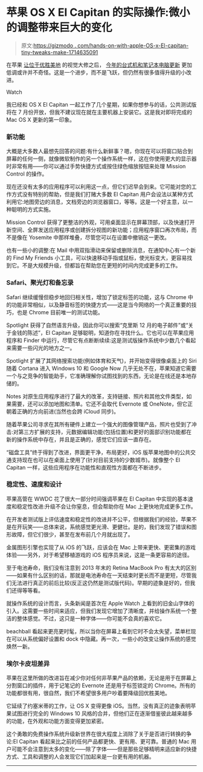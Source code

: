 # 苹果 OS X El Capitan 的实际操作:微小的调整带来巨大的变化

> 原文:[https://gizmodo . com/hands-on-with-apple-OS-x-El-capitan-tiny-tweaks-make-1714635091](https://gizmodo.com/hands-on-with-apples-os-x-el-capitan-tiny-tweaks-make-1714635091)

在苹果 [让位于优胜美地](http://gizmodo.com/os-x-yosemite-first-impressions-apple-biggest-desktop-1585095300) 的视觉大修之后， [今年的台式机和笔记本电脑更新](http://gizmodo.com/the-10-most-important-things-from-apples-wwdc-keynote-1709889032) 更加低调或许并不奇怪。这是一个进步，而不是飞跃，但仍然有很多值得升级的小改进。

Watch

我已经和 OS X El Capitan 一起工作了几个星期，如果你想参与的话，公共测试版 将在 7 月份开放，但我不建议现在就在主要机器上安装它。这是我对即将完成的 Mac OS X 更新的第一印象。

### **新功能**

大概是大多数人最想先回答的问题:有什么新鲜事？嗯，你现在可以将窗口贴合到屏幕的任何一侧，就像微软制作的另一个操作系统一样，这在你使用更大的显示器时非常有用——你可以通过手势快捷方式或按住绿色缩放按钮来处理 Mission Control 的操作。

现在还没有太多的应用程序可以利用这一点，但它们迟早会到来。它可能对您的工作方式没有特别的帮助，但是我们打赌大多数 El Capitan 用户会设法以某种方式利用它:地图旁边的消息，文档旁边的浏览器窗口，等等。这是一个好主意，以一种聪明的方式实施。

Mission Control 获得了更整洁的外观，可用桌面显示在屏幕顶部，以及快速打开新空间、全屏发送应用程序或创建拆分视图的新功能；应用程序窗口再次布局，而不是像在 Yosemite 中那样堆叠，尽管您可以在设置中撤销这一更改。

也有一些小的调整:在 Mail 中用双指滑动来保留或删除消息，在通知中心有一个新的 Find My Friends 小工具，可以快速移动手指或鼠标，使光标变大，更容易找到它。不是大规模升级，但都旨在帮助您在更短的时间内完成更多的工作。

### **Safari、聚光灯和备忘录**

Safari 继续缓慢但稳步地回归相关性，增加了锁定标签的功能，这与 Chrome 中的功能非常相似，以及静音标签的快捷方式——这是当今网络的一个真正重要的技巧，也是 Chrome 目前唯一的测试功能。

Spotlight 获得了自然语言升级，因此你可以搜索“克里斯 12 月的电子邮件”或“关于金钱的陈述”，El Capitan 足够聪明，知道你在寻找什么。它也可以在苹果应用程序和 Finder 中运行，尽管它有点断断续续:这是测试版操作系统中少数几个看起来需要一些闪光的地方之一。

Spotlight 扩展了其网络搜索功能(例如体育和天气)，并开始变得很像桌面上的 Siri 随着 Cortana 进入 Windows 10 和 Google Now 几乎无处不在，苹果知道它需要一个与之竞争的智能助手，它准确理解你试图找到的东西，无论是在线还是本地存储的。

Notes 对原生应用程序进行了最大的改革，支持链接、照片和其他文件类型，如果需要，还可以添加地图和清单。它还不会取代 Evernote 或 OneNote，但它正朝着正确的方向前进(当然也会跨 iCloud 同步)。

随着苹果公司寻求在其所有硬件上建立一个强大的图像管理产品，照片也受到了冲击:对第三方扩展的支持，元数据编辑功能(包括位置)和更好的面部识别功能都在新的操作系统中存在，并且是正确的，感觉它们应该一直存在。

“磁盘工具”终于得到了改进，界面更干净，布局更好，iOS 版苹果地图中的公共交通支持现在也可以在桌面上使用了(针对目前支持的少数城市)。就像整个 El Capitan 一样，这些应用程序在功能性和直观性方面都在不断进步。

### **稳定性、速度和设计**

苹果高管在 WWDC 花了很大一部分时间强调苹果在 El Capitan 中实现的基本速度和稳定性改进:升级不会让你窒息，但会帮助你在 Mac 上更快地完成更多工作。

在开发者测试版上评估速度和稳定性的改进并不公平，但根据我们的经验，苹果不是在开玩笑——总体来说，系统感觉更光滑、更健壮。是的，我们发现了错误和图形故障，但它们很少，甚至在发布前几个月就出现了。

金属图形引擎也实现了从 iOS 的飞跃，应该会在 Mac 上带来更快、更密集的游戏体验——另外，对于希望移植游戏的 iOS 程序员来说，这是一条更容易的途径。

至于电池寿命，我们没有注意到 2013 年末的 Retina MacBook Pro 有太大的区别——如果有什么区别的话，那就是电池寿命在一天结束时更长而不是更短，尽管我们无法进行真正的前后比较(反正这仍然是测试版代码)。早期的迹象是好的，但我们还得等等看。

就操作系统的设计而言，头条新闻是首次在 Apple Watch 上看到的旧金山字体的引入。这需要一些时间来适应，但我们发现它增加了清晰度，并给操作系统一个整洁的整体感觉。不过，这只是一种字体——你可能不会真的喜欢它。

beachball 看起来更亮更时髦，所以当你在屏幕上看到它时不会太失望，菜单栏现在可以从系统偏好设置和 dock 中隐藏。再一次，一些小的改变让操作系统的感觉焕然一新。

### **埃尔卡皮坦差异**

苹果在这里所做的改进旨在减少你对任何非苹果产品的依赖，无论是用于在屏幕上分割窗口的插件，用于记笔记的 Evernote 还是用于标签锁定的 Chrome。所有的功能都很有用，很自然，我们不希望很多用户吵着要降级回优胜美地。

它延续了约塞米蒂的工作，让 OS X 变得更像 iOS。当然，没有真正的迹象表明苹果试图进行完全的 Windows 10 风格的合并，但他们正在逐渐借鉴彼此越来越多的功能，在外观和功能方面变得更加紧密。

这个勇敢的免费操作系统升级新世界在很大程度上消除了关于是否进行转换的争论:El Capitan 看起来比之前的任何产品都更快、更有用、更可靠。普通的 Mac 用户可能不会注意到太多的变化——除了字体——但是那些足够精明来适应新的快捷方式、工具和调整的人会发现它们加起来是一台更有用的机器。

* * *